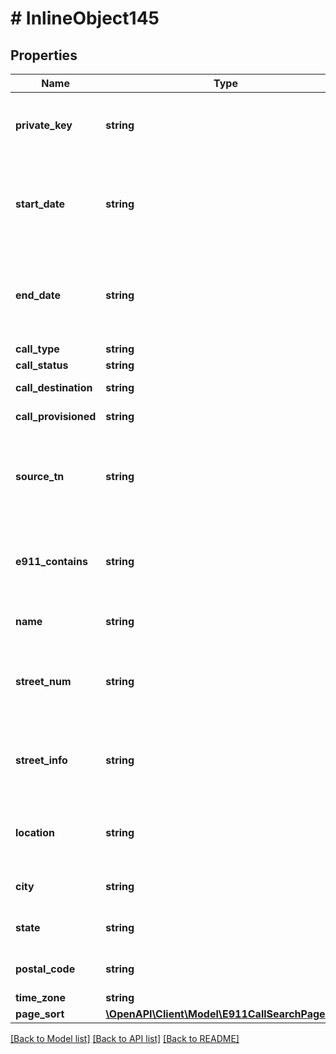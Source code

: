 # # InlineObject145

## Properties

Name | Type | Description | Notes
------------ | ------------- | ------------- | -------------
**private_key** | **string** | API key required to validate your application | [optional]
**start_date** | **string** | Start date for 911 call search; use format 2019-01-18 00:00:00 | [optional]
**end_date** | **string** | End date for 911 call search; use format 2019-01-21 16:41:26 | [optional]
**call_type** | **string** | Call Type | [optional]
**call_status** | **string** | Call Status | [optional]
**call_destination** | **string** | Call Destination | [optional]
**call_provisioned** | **string** | Call Provisioned | [optional]
**source_tn** | **string** | Calling number. Accepts 0-9, Aa-Zz, *, or ? (e.g. *Hello* or 312?Hi*7 ). | [optional]
**e911_contains** | **string** | Search for specific string contained in any E911 field | [optional]
**name** | **string** | E911 address name | [optional]
**street_num** | **string** | E911 address street number (e.g. 100, 550) | [optional]
**street_info** | **string** | E911 address street information (e.g. W Adams St) | [optional]
**location** | **string** | E911 address additional address infotmation | [optional]
**city** | **string** | E911 address city | [optional]
**state** | **string** | E911 address state | [optional]
**postal_code** | **string** | E911 address zip code | [optional]
**time_zone** | **string** | Time Zone | [optional]
**page_sort** | [**\OpenAPI\Client\Model\E911CallSearchPageSort**](E911CallSearchPageSort.md) |  | [optional]

[[Back to Model list]](../../README.md#models) [[Back to API list]](../../README.md#endpoints) [[Back to README]](../../README.md)
